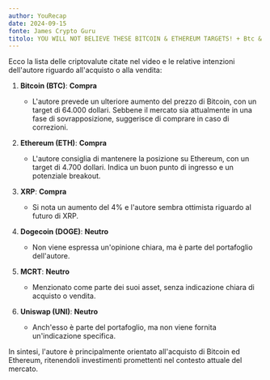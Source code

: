 ```yaml
---
author: YouRecap
date: 2024-09-15
fonte: James Crypto Guru
titolo: YOU WILL NOT BELIEVE THESE BITCOIN & ETHEREUM TARGETS! + Btc & Eth TA
---
```


Ecco la lista delle criptovalute citate nel video e le relative intenzioni dell'autore riguardo all'acquisto o alla vendita:

1. **Bitcoin (BTC)**: **Compra**
   - L'autore prevede un ulteriore aumento del prezzo di Bitcoin, con un target di 64.000 dollari. Sebbene il mercato sia attualmente in una fase di sovrapposizione, suggerisce di comprare in caso di correzioni.

2. **Ethereum (ETH)**: **Compra**
   - L'autore consiglia di mantenere la posizione su Ethereum, con un target di 4.700 dollari. Indica un buon punto di ingresso e un potenziale breakout.

3. **XRP**: **Compra**
   - Si nota un aumento del 4% e l'autore sembra ottimista riguardo al futuro di XRP.

4. **Dogecoin (DOGE)**: **Neutro**
   - Non viene espressa un'opinione chiara, ma è parte del portafoglio dell'autore.

5. **MCRT**: **Neutro**
   - Menzionato come parte dei suoi asset, senza indicazione chiara di acquisto o vendita.

6. **Uniswap (UNI)**: **Neutro**
   - Anch'esso è parte del portafoglio, ma non viene fornita un'indicazione specifica.

In sintesi, l'autore è principalmente orientato all'acquisto di Bitcoin ed Ethereum, ritenendoli investimenti promettenti nel contesto attuale del mercato.
